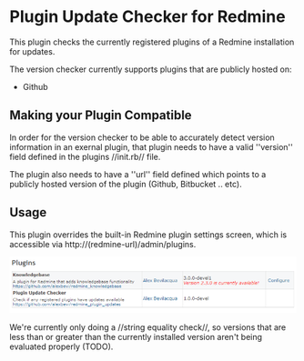 # Plugin Update Checker for Redmine

This plugin checks the currently registered plugins of a Redmine installation for updates.

The version checker currently supports plugins that are publicly hosted on:

* Github

## Making your Plugin Compatible

In order for the version checker to be able to accurately detect version information in an exernal plugin, that plugin needs to have a valid ''version'' field defined in the plugins //init.rb// file.

The plugin also needs to have a ''url'' field defined which points to a publicly hosted version of the plugin (Github, Bitbucket .. etc).

## Usage

This plugin overrides the built-in Redmine plugin settings screen, which is accessible via http://(redmine-url)/admin/plugins.

![Redmine Settings View](doc/ss01.png)

We're currently only doing a //string equality check//, so versions that are less than or greater than the currently installed version aren't being evaluated properly (TODO).